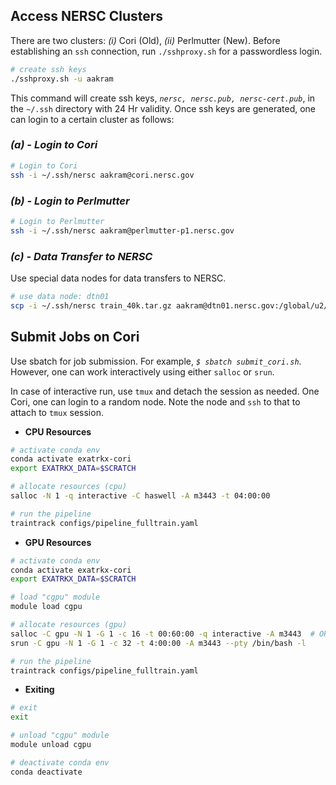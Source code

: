 ## Access NERSC Clusters

There are two clusters: _(i)_ Cori (Old), _(ii)_ Perlmutter (New). Before establishing an `ssh` connection, run `./sshproxy.sh` for a passwordless login.

```bash
# create ssh keys
./sshproxy.sh -u aakram
```
This command will create ssh keys, _`nersc, nersc.pub, nersc-cert.pub`_, in the `~/.ssh` directory with 24 Hr validity. Once ssh keys are generated, one can login to a certain cluster as follows:


### _(a) - Login to Cori_

```bash
# Login to Cori
ssh -i ~/.ssh/nersc aakram@cori.nersc.gov
```

### _(b) - Login to Perlmutter_

```bash
# Login to Perlmutter
ssh -i ~/.ssh/nersc aakram@perlmutter-p1.nersc.gov
```

### _(c) - Data Transfer to NERSC_

Use special data nodes for data transfers to NERSC.

```bash
# use data node: dtn01
scp -i ~/.ssh/nersc train_40k.tar.gz aakram@dtn01.nersc.gov:/global/u2/a/aakram/
```

## Submit Jobs on Cori

Use sbatch for job submission. For example, _`$ sbatch submit_cori.sh`_. However, one can work interactively using either `salloc` or `srun`.


In case of interactive run, use `tmux` and detach the session as needed. One Cori, one can login to a random node. Note the node and `ssh` to that to attach to `tmux` session.

* **CPU Resources**

```bash
# activate conda env
conda activate exatrkx-cori
export EXATRKX_DATA=$SCRATCH

# allocate resources (cpu)
salloc -N 1 -q interactive -C haswell -A m3443 -t 04:00:00

# run the pipeline
traintrack configs/pipeline_fulltrain.yaml
```

* **GPU Resources**


```bash
# activate conda env
conda activate exatrkx-cori
export EXATRKX_DATA=$SCRATCH

# load "cgpu" module
module load cgpu

# allocate resources (gpu)
salloc -C gpu -N 1 -G 1 -c 16 -t 00:60:00 -q interactive -A m3443  # OR
srun -C gpu -N 1 -G 1 -c 32 -t 4:00:00 -A m3443 --pty /bin/bash -l

# run the pipeline
traintrack configs/pipeline_fulltrain.yaml
```

* **Exiting**

```bash
# exit
exit

# unload "cgpu" module
module unload cgpu

# deactivate conda env
conda deactivate
```



